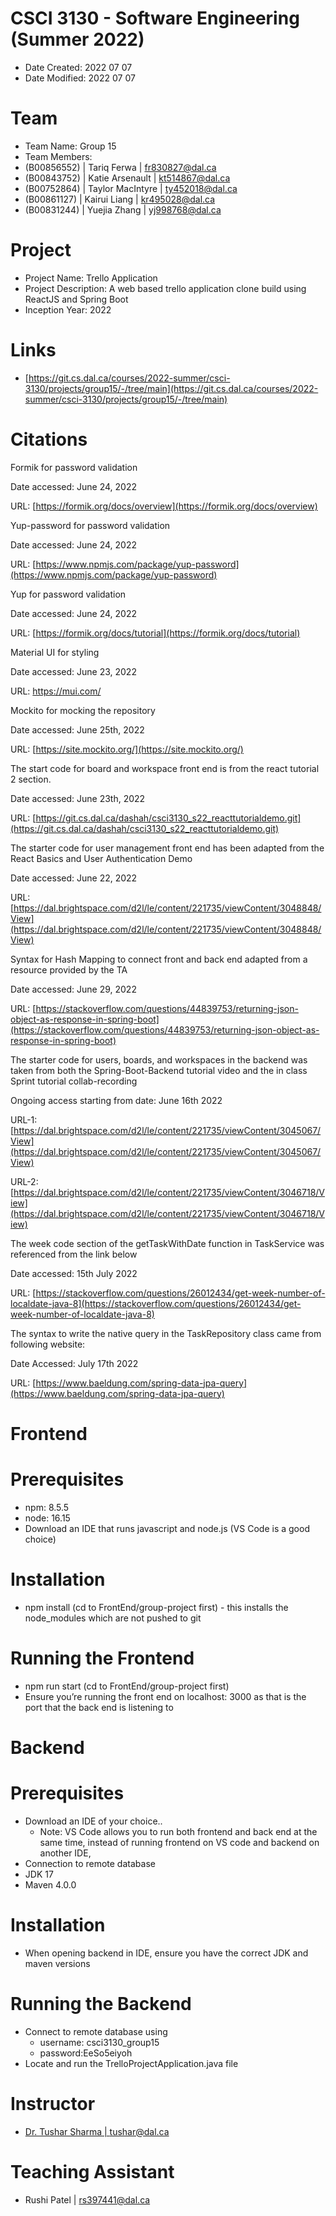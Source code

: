 # CSCI 3130 - Software Engineering (Summer 2022)



* Date Created: 2022 07 07
* Date Modified: 2022 07 07


# Team



* Team Name: Group 15
* Team Members:
* (B00856552) | Tariq Ferwa | fr830827@dal.ca
* (B00843752) | Katie Arsenault | kt514867@dal.ca
* (B00752864) | Taylor MacIntyre | ty452018@dal.ca
* (B00861127) | Kairui Liang | kr495028@dal.ca
* (B00831244) | Yuejia Zhang | yj998768@dal.ca


# Project



* Project Name: Trello Application
* Project Description: A web based trello application clone build using ReactJS and Spring Boot
* Inception Year: 2022


# Links



* [https://git.cs.dal.ca/courses/2022-summer/csci-3130/projects/group15/-/tree/main](https://git.cs.dal.ca/courses/2022-summer/csci-3130/projects/group15/-/tree/main) 


# Citations

Formik for password validation

Date accessed: June 24, 2022

URL: [https://formik.org/docs/overview](https://formik.org/docs/overview) 

Yup-password for password validation

Date accessed: June 24, 2022

URL: [https://www.npmjs.com/package/yup-password](https://www.npmjs.com/package/yup-password) 

Yup for password validation

Date accessed: June 24, 2022

URL: [https://formik.org/docs/tutorial](https://formik.org/docs/tutorial) 

Material UI for styling

Date accessed: June 23, 2022

URL: https://mui.com/ 

Mockito for mocking the repository

Date accessed: June 25th, 2022

URL: [https://site.mockito.org/](https://site.mockito.org/)

The start code for board and workspace front end is from the react tutorial 2 section.

Date accessed: June 23th, 2022

URL: [https://git.cs.dal.ca/dashah/csci3130_s22_reacttutorialdemo.git](https://git.cs.dal.ca/dashah/csci3130_s22_reacttutorialdemo.git) 

The starter code for user management front end has been adapted from the React Basics and User Authentication Demo

Date accessed: June 22, 2022

URL: [https://dal.brightspace.com/d2l/le/content/221735/viewContent/3048848/View](https://dal.brightspace.com/d2l/le/content/221735/viewContent/3048848/View) 

Syntax for Hash Mapping to connect front and back end adapted from a resource provided by the TA

Date accessed: June 29, 2022

URL: [https://stackoverflow.com/questions/44839753/returning-json-object-as-response-in-spring-boot](https://stackoverflow.com/questions/44839753/returning-json-object-as-response-in-spring-boot) 

The starter code for users, boards, and workspaces in the backend was taken from both the  Spring-Boot-Backend tutorial video and the in class Sprint tutorial collab-recording

Ongoing access starting from date: June 16th 2022

URL-1: [https://dal.brightspace.com/d2l/le/content/221735/viewContent/3045067/View](https://dal.brightspace.com/d2l/le/content/221735/viewContent/3045067/View)

URL-2: [https://dal.brightspace.com/d2l/le/content/221735/viewContent/3046718/View](https://dal.brightspace.com/d2l/le/content/221735/viewContent/3046718/View)


The week code section of the getTaskWithDate function in TaskService was referenced from the link below

Date accessed: 15th July 2022 

URL: [https://stackoverflow.com/questions/26012434/get-week-number-of-localdate-java-8](https://stackoverflow.com/questions/26012434/get-week-number-of-localdate-java-8)

The syntax to write the native query in the TaskRepository class came from following website:

Date Accessed: July 17th 2022

URL: [https://www.baeldung.com/spring-data-jpa-query](https://www.baeldung.com/spring-data-jpa-query)

# Frontend


# Prerequisites



* npm: 8.5.5 
* node: 16.15
* Download an IDE that runs javascript and node.js (VS Code is a good choice)


# Installation



* npm install (cd to FrontEnd/group-project first) - this installs the node_modules which are not pushed to git


# Running the Frontend



* npm run start (cd to FrontEnd/group-project first)
* Ensure you’re running the front end on localhost: 3000 as that is the port that the back end is listening to


# Backend


# Prerequisites



* Download an IDE of your choice.. 
    * Note: VS Code allows you to run both frontend and back end at the same time, instead of running frontend on VS code and backend on another IDE,
* Connection to remote database
* JDK 17
* Maven 4.0.0  


# Installation



* When opening backend in IDE, ensure you have the correct JDK and maven versions


# Running the Backend



* Connect to remote database using
    * username: csci3130_group15
    * password:EeSo5eiyoh
* Locate and run the TrelloProjectApplication.java file


# Instructor



* [Dr. Tushar Sharma | tushar@dal.ca](tushar@dal.ca)


# Teaching Assistant



* Rushi Patel | rs397441@dal.ca
